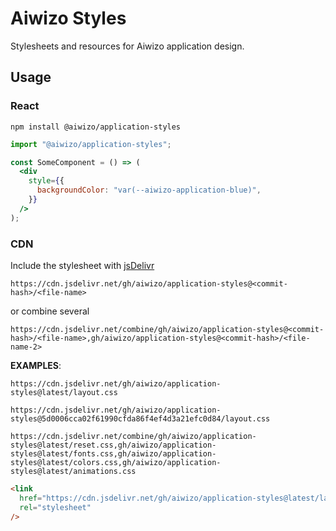 # Aiwizo Styles

Stylesheets and resources for Aiwizo application design.

## Usage

### React

```
npm install @aiwizo/application-styles
```

```jsx
import "@aiwizo/application-styles";

const SomeComponent = () => (
  <div
    style={{
      backgroundColor: "var(--aiwizo-application-blue)",
    }}
  />
);
```

### CDN

Include the stylesheet with [jsDelivr](https://www.jsdelivr.com/)

```
https://cdn.jsdelivr.net/gh/aiwizo/application-styles@<commit-hash>/<file-name>
```

or combine several

```
https://cdn.jsdelivr.net/combine/gh/aiwizo/application-styles@<commit-hash>/<file-name>,gh/aiwizo/application-styles@<commit-hash>/<file-name-2>
```

**EXAMPLES**:

```
https://cdn.jsdelivr.net/gh/aiwizo/application-styles@latest/layout.css
```

```
https://cdn.jsdelivr.net/gh/aiwizo/application-styles@5d0006cca02f61990cfda86f4ef4d3a21efc0d84/layout.css
```

```
https://cdn.jsdelivr.net/combine/gh/aiwizo/application-styles@latest/reset.css,gh/aiwizo/application-styles@latest/fonts.css,gh/aiwizo/application-styles@latest/colors.css,gh/aiwizo/application-styles@latest/animations.css
```

```html
<link
  href="https://cdn.jsdelivr.net/gh/aiwizo/application-styles@latest/layout.css"
  rel="stylesheet"
/>
```

